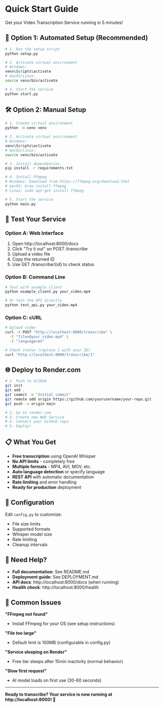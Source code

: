 # Quick Start Guide

Get your Video Transcription Service running in 5 minutes!

## 🚀 Option 1: Automated Setup (Recommended)

```bash
# 1. Run the setup script
python setup.py

# 2. Activate virtual environment
# Windows:
venv\Scripts\activate
# macOS/Linux:
source venv/bin/activate

# 3. Start the service
python start.py
```

## 🛠️ Option 2: Manual Setup

```bash
# 1. Create virtual environment
python -m venv venv

# 2. Activate virtual environment
# Windows:
venv\Scripts\activate
# macOS/Linux:
source venv/bin/activate

# 3. Install dependencies
pip install -r requirements.txt

# 4. Install FFmpeg
# Windows: Download from https://ffmpeg.org/download.html
# macOS: brew install ffmpeg
# Linux: sudo apt-get install ffmpeg

# 5. Start the service
python main.py
```

## 🧪 Test Your Service

### Option A: Web Interface
1. Open http://localhost:8000/docs
2. Click "Try it out" on POST /transcribe
3. Upload a video file
4. Copy the returned ID
5. Use GET /transcribe/{id} to check status

### Option B: Command Line
```bash
# Test with example client
python example_client.py your_video.mp4

# Or test the API directly
python test_api.py your_video.mp4
```

### Option C: cURL
```bash
# Upload video
curl -X POST "http://localhost:8000/transcribe" \
  -F "file=@your_video.mp4" \
  -F "language=en"

# Check status (replace 1 with your ID)
curl "http://localhost:8000/transcribe/1"
```

## 🌐 Deploy to Render.com

```bash
# 1. Push to GitHub
git init
git add .
git commit -m "Initial commit"
git remote add origin https://github.com/yourusername/your-repo.git
git push -u origin main

# 2. Go to render.com
# 3. Create new Web Service
# 4. Connect your GitHub repo
# 5. Deploy!
```

## 📋 What You Get

- **Free transcription** using OpenAI Whisper
- **No API limits** - completely free
- **Multiple formats** - MP4, AVI, MOV, etc.
- **Auto language detection** or specify language
- **REST API** with automatic documentation
- **Rate limiting** and error handling
- **Ready for production** deployment

## 🔧 Configuration

Edit `config.py` to customize:
- File size limits
- Supported formats
- Whisper model size
- Rate limiting
- Cleanup intervals

## 📖 Need Help?

- **Full documentation**: See README.md
- **Deployment guide**: See DEPLOYMENT.md
- **API docs**: http://localhost:8000/docs (when running)
- **Health check**: http://localhost:8000/health

## 🎯 Common Issues

**"FFmpeg not found"**
- Install FFmpeg for your OS (see setup instructions)

**"File too large"**
- Default limit is 100MB (configurable in config.py)

**"Service sleeping on Render"**
- Free tier sleeps after 15min inactivity (normal behavior)

**"Slow first request"**
- AI model loads on first use (30-60 seconds)

---

**Ready to transcribe? Your service is now running at http://localhost:8000! 🎉**
